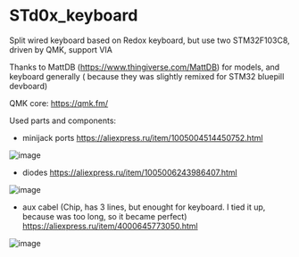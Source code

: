 # STd0x_keyboard
Split wired keyboard based on Redox keyboard, but use two STM32F103C8, driven by QMK, support VIA

Thanks to MattDB (https://www.thingiverse.com/MattDB) for models,
and keyboard generally ( because they was slightly remixed for STM32 bluepill devboard)

QMK core: https://qmk.fm/ 

Used parts and components:
- minijack ports
https://aliexpress.ru/item/1005004514450752.html

![image](https://github.com/user-attachments/assets/89e6d90a-6878-42be-afe3-633ee3ff7dc4)

- diodes
https://aliexpress.ru/item/1005006243986407.html

![image](https://github.com/user-attachments/assets/595312f4-6156-4cd3-95c7-98c65e98a3f0)

- aux cabel (Chip, has 3 lines, but enought for keyboard. I tied it up, because was too long, so it became perfect)
https://aliexpress.ru/item/4000645773050.html

![image](https://github.com/user-attachments/assets/5eddcb6d-7a12-49d3-bea9-b8ca723905eb)



